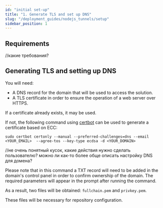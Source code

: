 ```yaml
---
id: "initial set-up"
title: "1. Generate TLS and set up DNS"
slug: "/deployment_guides/nodejs_tunnels/setup"
sidebar_position: 1
---
```


## Requirements

<Highlight color="red">//какие требования?</Highlight>

## Generating TLS and setting up DNS

You will need:
* A DNS record for the domain that will be used to access the solution.
* A TLS certificate in order to ensure the operation of a web server over HTTPS.

If a certificate already exists, it may be used.

If not, the following command using [certbot](https://certbot.eff.org/) can be used to generate a certificate based on ECC:

```shell
sudo certbot certonly --manual --preferred-challenges=dns --email <YOUR_EMAIL>  --agree-tos --key-type ecdsa -d <YOUR_DOMAIN>
```

<Highlight color="red">//не очень понятный кусок, какие действия нужно сделать пользователю? можно ли как-то более обще описать настройку DNS для домена?</Highlight>

Please note that in this command a TXT record will need to be added in the domain's control panel in order to confirm ownership of the domain. The required parameters will appear in the prompt after running the command.

As a result, two files will be obtained: `fullchain.pem` and `privkey.pem`.

These files will be necessary for repository configuration.